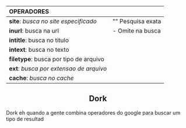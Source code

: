 
| OPERADORES                               |                   |
| :--------------------------------------- | :---------------- |
| **site**: _busca no site especificado_   | "" Pesquisa exata |
| **inurl**: busca na url                  | - Omite na busca  |
| **intitle**: busca no titulo             |                   |
| **intext**: busca no texto               |                   |
| **filetype**: busca por tipo de arquivo  |                   |
| **ext**: _busca por extensao de arquivo_ |                   |
| **cache**: _busca no cache_              |                   |

<h2 align="center">Dork</h2>
Dork eh quando a gente combina operadores do google para buscar um tipo de resultad